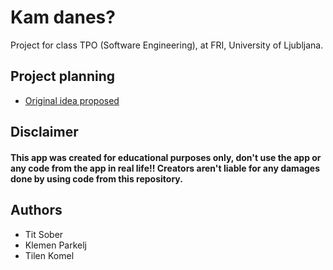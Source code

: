 # Kam danes?

Project for class TPO (Software Engineering), at FRI, University of Ljubljana.

## Project planning

- [Original idea proposed](https://github.com/KomelT/KamDanes/blob/main/.idea/original_idea_porposed.md)

## Disclaimer

#### This app was created for educational purposes only, don't use the app or any code from the app in real life!! Creators aren't liable for any damages done by using code from this repository.

## Authors

- Tit Sober
- Klemen Parkelj
- Tilen Komel
